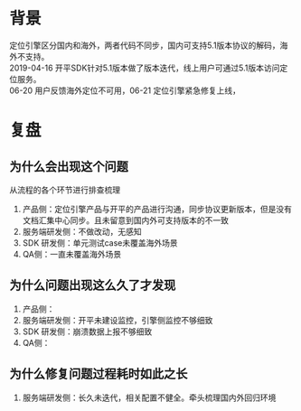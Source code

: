 # 背景
定位引擎区分国内和海外，两者代码不同步，国内可支持5.1版本协议的解码，海外不支持。</br>
2019-04-16 开平SDK针对5.1版本做了版本迭代，线上用户可通过5.1版本访问定位服务。</br>
06-20 用户反馈海外定位不可用，06-21 定位引擎紧急修复上线，

# 复盘
## 为什么会出现这个问题
从流程的各个环节进行排查梳理
1. 产品侧：定位引擎产品与开平的产品进行沟通，同步协议更新版本，但是没有文档汇集中心同步。且未留意到国内外可支持版本的不一致
2. 服务端研发侧：不做改动，无感知
3. SDK 研发侧：单元测试case未覆盖海外场景
4. QA侧：一直未覆盖海外场景

## 为什么问题出现这么久了才发现
1. 产品侧：
2. 服务端研发侧：开平未建设监控，引擎侧监控不够细致
3. SDK 研发侧：崩溃数据上报不够细致
4. QA侧：

## 为什么修复问题过程耗时如此之长
1. 服务端研发侧：长久未迭代，相关配置不健全。牵头梳理国内外回归环境
